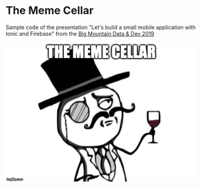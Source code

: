 # The Meme Cellar

Sample code of the presentation "Let's build a small mobile application with Ionic and Firebase" from the [Big Mountain Data &amp; Dev 2019](https://www.utahgeekevents.com/events/big-mountain-data-dev-2019/)

![The Meme Cellar](slides/the-meme-cellar.jpg?raw=true "Title")
